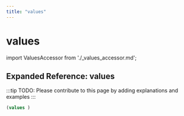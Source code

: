 ```yaml
---
title: "values"
---
```


# values

import ValuesAccessor from './_values_accessor.md';

<ValuesAccessor />

## Expanded Reference: values

:::tip
TODO: Please contribute to this page by adding explanations and examples
:::

```lisp
(values )
```
